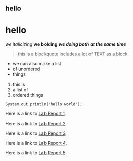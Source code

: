 ## hello
# hello
*we italicizing*
**we bolding**
***we doing both at the same time***
> this is a blockquote
> includes a lot of TEXT
> as a block

* we can also make a list
* of unordered
* things

1) this is 
2) a list of
3) ordered things

`System.out.println("hello world");`

Here is a link to [Lab Report 1](https://mikayelsughyan.github.io/cse15l-lab-reports/lab-report-1-week-2.html).

Here is a link to [Lab Report 2](https://mikayelsughyan.github.io/cse15l-lab-reports/lab-report-2-week-4.html).

Here is a link to [Lab Report 3](https://mikayelsughyan.github.io/cse15l-lab-reports/lab-report-3-week-6.html).

Here is a link to [Lab Report 4](https://mikayelsughyan.github.io/cse15l-lab-reports/lab-report-4-week-8.html).

Here is a link to [Lab Report 5](https://mikayelsughyan.github.io/cse15l-lab-reports/lab-report-5-week-10.html).

